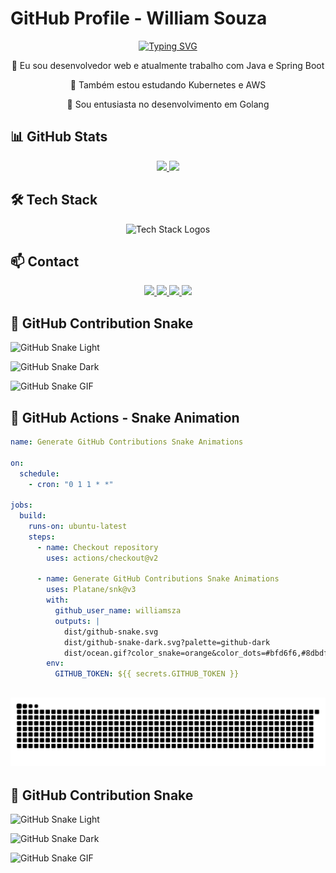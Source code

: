 # GitHub Profile - William Souza

<p align="center">
  <a href="https://git.io/typing-svg">
    <img src="https://readme-typing-svg.demolab.com?font=Fira+Code&weight=600&size=25&pause=1000&color=ffffff&random=false&width=435&height=40&lines=Ol%C3%A1%2C+eu+sou+William+Souza!+%E2%98%95%F0%9F%92%BB%F0%9F%8C%9F" alt="Typing SVG">
  </a>
</p>

<div align="center">
  <p>🔭 Eu sou desenvolvedor web e atualmente trabalho com Java e Spring Boot</p>
  <p>🌱 Também estou estudando Kubernetes e AWS</p>
  <p>💬 Sou entusiasta no desenvolvimento em Golang</p>
</div>

## 📊 GitHub Stats

<div align="center">
  <a href="https://github.com/williamsza">
    <img height="150em" src="https://github-readme-stats.vercel.app/api?username=williamsza&show_icons=true&theme=dark&include_all_commits=true&count_private=true" />
    <img height="150em" src="https://github-readme-stats.vercel.app/api/top-langs/?username=williamsza&layout=compact&langs_count=7&theme=dark" />
  </a>
</div>

## 🛠️ Tech Stack

<div align="center">
  <img src="https://skillicons.dev/icons?i=java,spring,mysql,postgres,docker,kubernetes,aws,github" height="45" alt="Tech Stack Logos" />
</div>

## 📫 Contact

<div align="center"> 
  <a href="https://www.instagram.com/william.sza/" target="_blank">
    <img src="https://img.shields.io/badge/-Instagram-%23E4405F?style=for-the-badge&logo=instagram&logoColor=white">
  </a>
  <a href="mailto:wyllsza@gmail.com" target="_blank">
    <img src="https://img.shields.io/badge/-Gmail-%23333?style=for-the-badge&logo=gmail&logoColor=white">
  </a>
  <a href="https://www.linkedin.com/in/williams2/" target="_blank">
    <img src="https://img.shields.io/badge/-LinkedIn-%230077B5?style=for-the-badge&logo=linkedin&logoColor=white">
  </a> 
  <a href="https://www.youtube.com/@williamsza" target="_blank">
    <img src="https://img.shields.io/badge/YouTube-FF0000.svg?style=for-the-badge&logo=YouTube&logoColor=white">
  </a>
</div>

## 🐍 GitHub Contribution Snake

![GitHub Snake Light](https://raw.githubusercontent.com/williamsza/williamsza/output/dist/github-snake.svg)

![GitHub Snake Dark](https://raw.githubusercontent.com/williamsza/williamsza/output/dist/github-snake-dark.svg#gh-dark-mode-only)

![GitHub Snake GIF](https://raw.githubusercontent.com/williamsza/williamsza/output/dist/ocean.gif)

## 🔄 GitHub Actions - Snake Animation

```yaml
name: Generate GitHub Contributions Snake Animations

on:
  schedule:
    - cron: "0 1 1 * *"

jobs:
  build:
    runs-on: ubuntu-latest
    steps:
      - name: Checkout repository
        uses: actions/checkout@v2

      - name: Generate GitHub Contributions Snake Animations
        uses: Platane/snk@v3
        with:
          github_user_name: williamsza
          outputs: |
            dist/github-snake.svg
            dist/github-snake-dark.svg?palette=github-dark
            dist/ocean.gif?color_snake=orange&color_dots=#bfd6f6,#8dbdff,#64a1f4,#4b91f1,#3c7dd9
        env:
          GITHUB_TOKEN: ${{ secrets.GITHUB_TOKEN }}
```



## ![Snake animation](https://github.com/williamsza/williamsza/blob/output/github-contribution-grid-snake.svg) 

## 🐍 GitHub Contribution Snake

![GitHub Snake Light](https://raw.githubusercontent.com/williamsza/williamsza/output/dist/github-snake.svg)

![GitHub Snake Dark](https://raw.githubusercontent.com/williamsza/williamsza/output/dist/github-snake-dark.svg#gh-dark-mode-only)

![GitHub Snake GIF](https://raw.githubusercontent.com/williamsza/williamsza/output/dist/ocean.gif)



